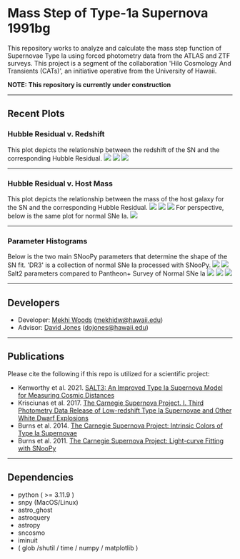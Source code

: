# Mass Step of Type-1a Supernova 1991bg
This repository works to analyze and calculate the mass step function of Supernovae Type Ia using forced photometry 
data from the ATLAS and ZTF surveys. This project is a segment of the collaboration 
'Hilo Cosmology And Transients (CATs)', an initiative operative from the University of Hawaii.  

__NOTE: This repository is currently under construction__

--------------------------
## Recent Plots
### Hubble Residual v. Redshift
This plot depicts the relationship between the redshift of the SN and the corresponding Hubble Residual.
![](saved/readme_plots/csp-atlas-ztf_snpy_resid_v_z.png "")
![](saved/readme_plots/csp-atlas-ztf_salt_resid_v_z.png "")
![](saved/readme_plots/merged_resid_v_z.png "")

--------------------------
### Hubble Residual v. Host Mass
This plot depicts the relationship between the mass of the host galaxy for the SN and the corresponding Hubble Residual. 
![](saved/readme_plots/csp-atlas-ztf_snpy_resid_v_mass.png "")
![](saved/readme_plots/csp-atlas-ztf_salt_resid_v_mass.png "")
![](saved/readme_plots/merged_resid_v_mass.png "")
For perspective, below is the same plot for normal SNe Ia.
![](saved/readme_plots/normIa_resid_v_mass.png "")

--------------------------
### Parameter Histograms
Below is the two main SNooPy parameters that determine the shape of the SN fit. 'DR3' is a collection of  normal 
SNe Ia processed with SNooPy. 
![](saved/readme_plots/HiCATvDR3_stretch.png "")
![](saved/readme_plots/HiCATvDR3_ebvhost.png "")
Salt2 parameters compared to Pantheon+ Survey of Normal SNe Ia
![](saved/readme_plots/HiCATvPan+_x0.png "")
![](saved/readme_plots/HiCATvPan+_x1.png "")
![](saved/readme_plots/HiCATvPan+_c.png "")

--------------------------
## Developers
* Developer: [Mekhi Woods](https://tinyurl.com/astrokhi) (mekhidw@hawaii.edu)
* Advisor: [David Jones](https://github.com/djones1040) (dojones@hawaii.edu)

--------------------------
## Publications
Please cite the following if this repo is utilized for a scientific project:
* Kenworthy et al. 2021. [SALT3: An Improved Type Ia Supernova Model for Measuring Cosmic Distances](https://ui.adsabs.harvard.edu/abs/2021ApJ...923..265K/abstract)
* Krisciunas et al. 2017. [The Carnegie Supernova Project. I. Third Photometry Data Release of Low-redshift Type Ia 
Supernovae and Other White Dwarf Explosions](https://ui.adsabs.harvard.edu/abs/2017AJ....154..211K/abstract)
* Burns et al. 2014. [The Carnegie Supernova Project: Intrinsic Colors of Type Ia Supernovae](https://ui.adsabs.harvard.edu/abs/2014ApJ...789...32B/abstract)
* Burns et al. 2011. [The Carnegie Supernova Project: Light-curve Fitting with SNooPy](https://ui.adsabs.harvard.edu/abs/2011AJ....141...19B/abstract)

--------------------------
## Dependencies
* python ( >= 3.11.9 )
* snpy (MacOS/Linux)
* astro_ghost
* astroquery
* astropy
* sncosmo
* iminuit
* ( glob /shutil / time / numpy / matplotlib )
